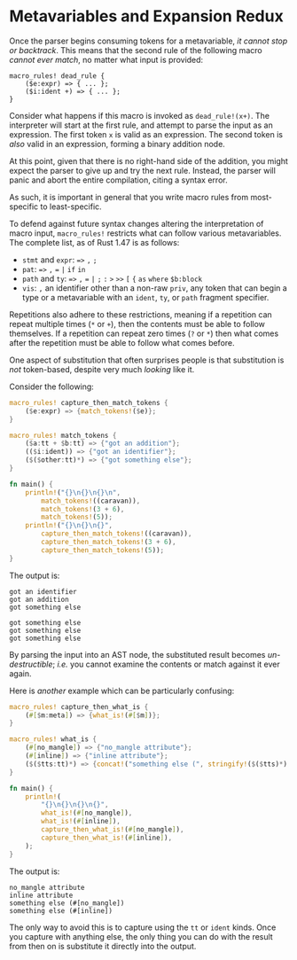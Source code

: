 # Metavariables and Expansion Redux

Once the parser begins consuming tokens for a metavariable, *it cannot stop or backtrack*. This means
that the second rule of the following macro *cannot ever match*, no matter what input is provided:

```ignore
macro_rules! dead_rule {
    ($e:expr) => { ... };
    ($i:ident +) => { ... };
}
```

Consider what happens if this macro is invoked as `dead_rule!(x+)`. The interpreter will start at
the first rule, and attempt to parse the input as an expression. The first token `x` is valid as
an expression. The second token is *also* valid in an expression, forming a binary addition node.

At this point, given that there is no right-hand side of the addition, you might expect the parser
to give up and try the next rule. Instead, the parser will panic and abort the entire compilation,
citing a syntax error.

As such, it is important in general that you write macro rules from most-specific to least-specific.

To defend against future syntax changes altering the interpretation of macro input, `macro_rules!`
restricts what can follow various metavariables. The complete list, as of Rust 1.47 is as follows:

* `stmt` and `expr`: `=>` `,` `;`
* `pat`: `=>` `,` `=` `|` `if` `in`
* `path` and `ty`: `=>` `,` `=` `|` `;` `:` `>` `>>` `[` `{` `as` `where` `$b:block`
* `vis`: `,` an identifier other than a non-raw `priv`, any token that can begin a type or a
    metavariable with an `ident`, `ty`, or `path` fragment specifier.

Repetitions also adhere to these restrictions, meaning if a repetition can repeat multiple times
(`*` or `+`), then the contents must be able to follow themselves. If a repetition can repeat zero
times (`?` or `*`) then what comes after the repetition must be able to follow what comes before.

One aspect of substitution that often surprises people is that substitution is *not* token-based,
despite very much *looking* like it.

Consider the following:

```rust
macro_rules! capture_then_match_tokens {
    ($e:expr) => {match_tokens!($e)};
}

macro_rules! match_tokens {
    ($a:tt + $b:tt) => {"got an addition"};
    (($i:ident)) => {"got an identifier"};
    ($($other:tt)*) => {"got something else"};
}

fn main() {
    println!("{}\n{}\n{}\n",
        match_tokens!((caravan)),
        match_tokens!(3 + 6),
        match_tokens!(5));
    println!("{}\n{}\n{}",
        capture_then_match_tokens!((caravan)),
        capture_then_match_tokens!(3 + 6),
        capture_then_match_tokens!(5));
}
```

The output is:

```text
got an identifier
got an addition
got something else

got something else
got something else
got something else
```

By parsing the input into an AST node, the substituted result becomes *un-destructible*; *i.e.* you
cannot examine the contents or match against it ever again.

Here is *another* example which can be particularly confusing:

```rust
macro_rules! capture_then_what_is {
    (#[$m:meta]) => {what_is!(#[$m])};
}

macro_rules! what_is {
    (#[no_mangle]) => {"no_mangle attribute"};
    (#[inline]) => {"inline attribute"};
    ($($tts:tt)*) => {concat!("something else (", stringify!($($tts)*), ")")};
}

fn main() {
    println!(
        "{}\n{}\n{}\n{}",
        what_is!(#[no_mangle]),
        what_is!(#[inline]),
        capture_then_what_is!(#[no_mangle]),
        capture_then_what_is!(#[inline]),
    );
}
```

The output is:

```text
no_mangle attribute
inline attribute
something else (#[no_mangle])
something else (#[inline])
```

The only way to avoid this is to capture using the `tt` or `ident` kinds. Once you capture with
anything else, the only thing you can do with the result from then on is substitute it directly
into the output.
